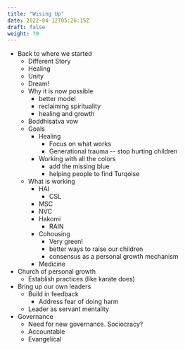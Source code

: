```yaml
---
title: "Wising Up"
date: 2022-04-12T05:26:15Z
draft: false
weight: 70
---
```

- Back to where we started
  - Different Story
  - Healing
  - Unity
  - Dream!
  - Why it is now possible
    - better model
    - reclaiming spirituality
    - healing and growth
  - Boddhisatva vow
  - Goals
    - Healing
      - Focus on what works
      - Generational trauma -- stop hurting children
    - Working with all the colors
      - add the missing blue
      - helping people to find Turqoise
  - What is working
    - HAI
      - CSL
    - MSC
    - NVC
    - Hakomi
      - RAIN
    - Cohousing
      - Very green!
      - better ways to raise our children
      - consensus as a personal growth mechanism
    - Medicine
- Church of personal growth
  - Establish practices (like karate does)
- Bring up our own leaders
  - Build in feedback
    - Address fear of doing harm
  - Leader as servant mentality
- Governance
  - Need for new governance. Sociocracy?
  - Accountable
  - Evangelical
